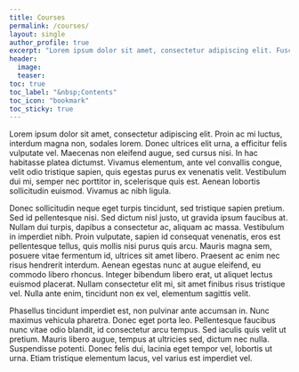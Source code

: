 ```yaml
---
title: Courses
permalink: /courses/
layout: single
author_profile: true
excerpt: "Lorem ipsum dolor sit amet, consectetur adipiscing elit. Fusce vel fringilla odio, id consequat urna.."
header:
  image: 
  teaser: 
toc: true
toc_label: "&nbsp;Contents"
toc_icon: "bookmark"
toc_sticky: true
---
```


Lorem ipsum dolor sit amet, consectetur adipiscing elit. Proin ac mi luctus, interdum magna non, sodales lorem. Donec ultrices elit urna, a efficitur felis vulputate vel. Maecenas non eleifend augue, sed cursus nisi. In hac habitasse platea dictumst. Vivamus elementum, ante vel convallis congue, velit odio tristique sapien, quis egestas purus ex venenatis velit. Vestibulum dui mi, semper nec porttitor in, scelerisque quis est. Aenean lobortis sollicitudin euismod. Vivamus ac nibh ligula.

Donec sollicitudin neque eget turpis tincidunt, sed tristique sapien pretium. Sed id pellentesque nisi. Sed dictum nisl justo, ut gravida ipsum faucibus at. Nullam dui turpis, dapibus a consectetur ac, aliquam ac massa. Vestibulum in imperdiet nibh. Proin vulputate, sapien id consequat venenatis, eros est pellentesque tellus, quis mollis nisi purus quis arcu. Mauris magna sem, posuere vitae fermentum id, ultrices sit amet libero. Praesent ac enim nec risus hendrerit interdum. Aenean egestas nunc at augue eleifend, eu commodo libero rhoncus. Integer bibendum libero erat, ut aliquet lectus euismod placerat. Nullam consectetur elit mi, sit amet finibus risus tristique vel. Nulla ante enim, tincidunt non ex vel, elementum sagittis velit.

Phasellus tincidunt imperdiet est, non pulvinar ante accumsan in. Nunc maximus vehicula pharetra. Donec eget porta leo. Pellentesque faucibus nunc vitae odio blandit, id consectetur arcu tempus. Sed iaculis quis velit ut pretium. Mauris libero augue, tempus at ultricies sed, dictum nec nulla. Suspendisse potenti. Donec felis dui, lacinia eget tempor vel, lobortis ut urna. Etiam tristique elementum lacus, vel varius est imperdiet vel.
